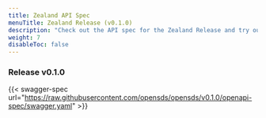 ```yaml
---
title: Zealand API Spec
menuTitle: Zealand Release (v0.1.0)
description: "Check out the API spec for the Zealand Release and try out the APIs without having to install the system."
weight: 7
disableToc: false
---
```


### Release v0.1.0


{{< swagger-spec url="https://raw.githubusercontent.com/opensds/opensds/v0.1.0/openapi-spec/swagger.yaml" >}}
